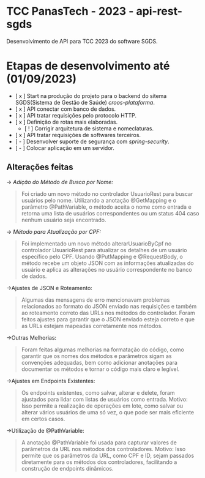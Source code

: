 # TCC PanasTech - 2023 - api-rest-sgds
Desenvolvimento de API para TCC 2023 do software SGDS.

# Etapas de desenvolvimento até (01/09/2023)
- [ x ] Start na produção do projeto para o backend do sitema SGDS(Sistema de Gestão de Saúde) *croos-plataforma*.
- [ x ] API conectar com banco de dados. 
- [ x ] API tratar requisições pelo protocolo HTTP.
- [ x ] Definição de rotas mais elaboradas.
  - [ ! ] Corrigir arquitetura de sistema e nomeclaturas.
- [ x ] API tratar requisições de softwares terceiros.
- [ - ] Desenvolver suporte de segurança com *spring-security*.
- [ - ] Colocar aplicação em um servidor.


## Alterações feitas

-> *Adição do Método de Busca por Nome:*

>Foi criado um novo método no controlador UsuarioRest para buscar usuários pelo nome. Utilizando a anotação @GetMapping e o parâmetro @PathVariable, o método aceita o nome como entrada e retorna uma lista de usuários correspondentes ou um status 404 caso nenhum usuário seja encontrado.

-> *Método para Atualização por CPF:*

>Foi implementado um novo método alterarUsuarioByCpf no controlador UsuarioRest para atualizar os detalhes de um usuário específico pelo CPF. Usando @PutMapping e @RequestBody, o método recebe um objeto JSON com as informações atualizadas do usuário e aplica as alterações no usuário correspondente no banco de dados.

->Ajustes de JSON e Roteamento:

>Algumas das mensagens de erro mencionavam problemas relacionados ao formato do JSON enviado nas requisições e também ao roteamento correto das URLs nos métodos do controlador. Foram feitos ajustes para garantir que o JSON enviado esteja correto e que as URLs estejam mapeadas corretamente nos métodos.

->Outras Melhorias:

>Foram feitas algumas melhorias na formatação do código, como garantir que os nomes dos métodos e parâmetros sigam as convenções adequadas, bem como adicionar anotações para documentar os métodos e tornar o código mais claro e legível.

->Ajustes em Endpoints Existentes:

>Os endpoints existentes, como salvar, alterar e delete, foram ajustados para lidar com listas de usuários como entrada.
>Motivo: Isso permite a realização de operações em lote, como salvar ou alterar vários usuários de uma só vez, o que pode ser mais eficiente em certos casos.

->Utilização de @PathVariable:

>A anotação @PathVariable foi usada para capturar valores de parâmetros da URL nos métodos dos controladores.
>Motivo: Isso permite que os parâmetros da URL, como CPF e ID, sejam passados diretamente para os métodos dos controladores, facilitando a construção de endpoints dinâmicos.
